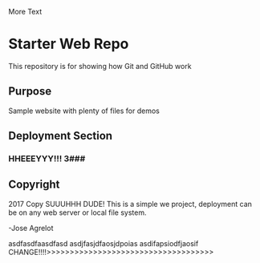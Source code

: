 More Text

# Starter Web Repo

This repository is for showing how Git and GitHub work

## Purpose

Sample website with plenty of files for demos

## Deployment Section
### HHEEEYYY!!! 3###
## Copyright

2017 Copy
SUUUHHH DUDE!
This is a simple we project, deployment can be on any web
server or local file system.

-Jose Agrelot

asdfasdfaasdfasd
asdjfasjdfaosjdpoias
asdifapsiodfjaosif
CHANGE!!!!>>>>>>>>>>>>>>>>>>>>>>>>>>>>>>>>>>>>
